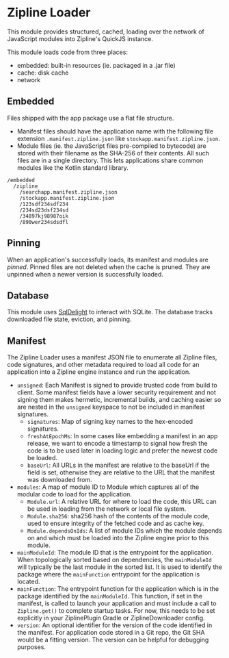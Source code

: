 Zipline Loader
==============

This module provides structured, cached, loading over the network of JavaScript modules into
Zipline's QuickJS instance.

This module loads code from three places:

 - embedded: built-in resources (ie. packaged in a .jar file)
 - cache: disk cache
 - network

## Embedded

Files shipped with the app package use a flat file structure.

 - Manifest files should have the application name with the following file extension
   `.manifest.zipline.json` like `stockapp.manifest.zipline.json`.
 - Module files (ie. the JavaScript files pre-compiled to bytecode) are stored with their filename
   as the SHA-256 of their contents. All such files are in a single directory. This lets
   applications share common modules like the Kotlin standard library.

```
/embedded
  /zipline
    /searchapp.manifest.zipline.json
    /stockapp.manifest.zipline.json
    /123sdf234sdf234
    /234sd23dsf234sd
    /34897kj98987oik
    /890wer234sdsdfl
```

## Pinning

When an application's successfully loads, its manifest and modules are _pinned_. Pinned files are
not deleted when the cache is pruned. They are unpinned when a newer version is successfully loaded.

## Database

This module uses [SqlDelight](https://cashapp.github.io/sqldelight/) to interact with SQLite. The
database tracks downloaded file state, eviction, and pinning.

## Manifest

The Zipline Loader uses a manifest JSON file to enumerate all Zipline files, code signatures, and other metadata required to load all code for an application into a Zipline engine instance and run the application.

- `unsigned`: Each Manifest is signed to provide trusted code from build to client. Some manifest fields have a lower security requirement and not signing them makes hermetic, incremental builds, and caching easier so are nested in the `unsigned` keyspace to not be included in manifest signatures.
  - `signatures`: Map of signing key names to the hex-encoded signatures.
  - `freshAtEpochMs`: In some cases like embedding a manifest in an app release, we want to encode a timestamp to signal how fresh the code is to be used later in loading logic and prefer the newest code be loaded.
  - `baseUrl`: All URLs in the manifest are relative to the baseUrl if the field is set, otherwise they are relative to the URL that the manifest was downloaded from.
- `modules`: A map of module ID to Module which captures all of the modular code to load for the application.
  - `Module.url`: A relative URL for where to load the code, this URL can be used in loading from the network or local file system.
  - `Module.sha256`: sha256 hash of the contents of the module code, used to ensure integrity of the fetched code and as cache key.
  - `Module.dependsOnIds`: A list of module IDs which the module depends on and which must be loaded into the Zipline engine prior to this module.
- `mainModuleId`: The module ID that is the entrypoint for the application. When topologically sorted based on dependencies, the `mainModuleId` will typically be the last module in the sorted list. It is used to identify the package where the `mainFunction` entrypoint for the application is located.
- `mainFunction`: The entrypoint function for the application which is in the package identified by the `mainModuleId`. This function, if set in the manifest, is called to launch your application and must include a call to `Zipline.get()` to complete startup tasks. For now, this needs to be set explicitly in your ZiplinePlugin Gradle or ZiplineDownloader config.
- `version`: An optional identifier for the version of the code identified in the manifest. For application code stored in a Git repo, the Git SHA would be a fitting version. The version can be helpful for debugging purposes.

